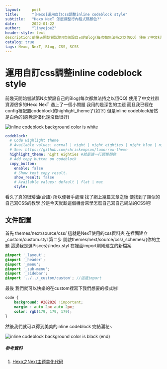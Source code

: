 ```yaml
---
layout:     post
title:      "[Hexo]運用自訂css調整inline codeblock style"
subtitle:   "Hexo NexT 怎麼調整行內程式碼顏色?"
date:       2022-01-22
author:     "linyejoe2"
header-style: text
description:前幾天開始嘗試第N次架設自己的Blog(每次都無法持之以恆QQ) 使用了中文社群資源很多的Hexo NexT 但是遇上了一個小問題...
catalog: true
tags: Hexo, NexT, Blog, CSS, SCSS
---
```


#  運用自訂css調整inline codeblock style

前幾天開始嘗試第N次架設自己的Blog(每次都無法持之以恆QQ) 使用了中文社群資源很多的Hexo NexT 遇上了一個小問題 我用的是深色的主題 而且我已經在config裡配置codeblock的highlight_theme了(如下) 但是inline codeblock居然是白色的(感覺是優化還沒做很好)

![inline codeblock background color is white](https://i.imgur.com/gDzu94b.png)

```yml
codeblock:
  # Code Highlight theme
  # Available values: normal | night | night eighties | night blue | night bright | solarized | solarized dark | galactic
  # See: https://github.com/chriskempson/tomorrow-theme
  highlight_theme: night eighties #就是這一行調整顏色
  # Add copy button on codeblock
  copy_button:
    enable: false
    # Show text copy result.
    show_result: false
    # Available values: default | flat | mac
    style:
```

看久了真的很矮油(台語) 所以便著手處理 找了網上幾篇文章之後 便找到了類似的自己寫CSS的教學 於是今天就趁這個機會來學怎麼自己寫自己網站的CSS吧!

## 文件配置

首先 themes/next/source/css/ 這就是NexT使用的css資料夾 在裡面建立 _custom/custom.styl
第二步 開啟themes/next/source/css/_schemes/{你的主題 這邊我是選Pisces}/index.styl
在裡面import剛剛建立的新檔案 

```scss
@import '_layout';
@import '_header';
@import '_menu';
@import '_sub-menu';
@import '_sidebar';
@import '../../_custom/custom'; //這邊import
```
最後 我們就可以快樂的在custom裡寫下我們想要的樣式啦! 

```css
code {
    background: #282828 !important;
    margin : auto 2px auto 2px;
    color: rgb(179, 179, 179);
}
```

然後我們就可以得到美美的inline codeblock 完結灑花~

![inline codeblock background color is black (end)](https://i.imgur.com/iRbS8Uk.png)

##### 參考資料
1. [Hexo之Next主题美化代码](https://www.cnblogs.com/LyShark/p/11834144.html)